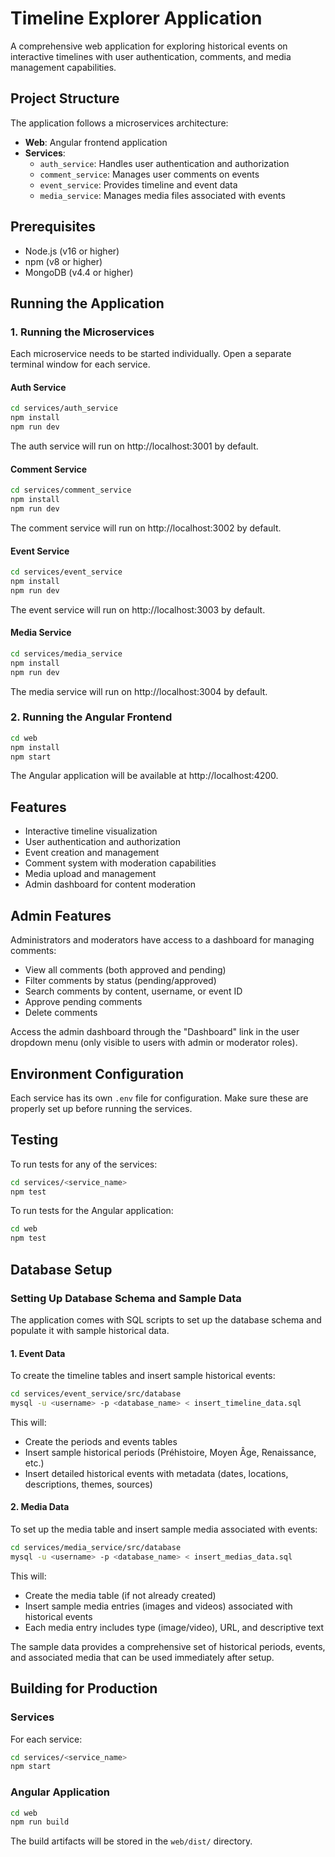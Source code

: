 # Timeline Explorer Application

A comprehensive web application for exploring historical events on interactive timelines with user authentication, comments, and media management capabilities.

## Project Structure

The application follows a microservices architecture:

- **Web**: Angular frontend application
- **Services**:
  - `auth_service`: Handles user authentication and authorization
  - `comment_service`: Manages user comments on events
  - `event_service`: Provides timeline and event data
  - `media_service`: Manages media files associated with events

## Prerequisites

- Node.js (v16 or higher)
- npm (v8 or higher)
- MongoDB (v4.4 or higher)

## Running the Application

### 1. Running the Microservices

Each microservice needs to be started individually. Open a separate terminal window for each service.

#### Auth Service

```bash
cd services/auth_service
npm install
npm run dev
```

The auth service will run on http://localhost:3001 by default.

#### Comment Service

```bash
cd services/comment_service
npm install
npm run dev
```

The comment service will run on http://localhost:3002 by default.

#### Event Service

```bash
cd services/event_service
npm install
npm run dev
```

The event service will run on http://localhost:3003 by default.

#### Media Service

```bash
cd services/media_service
npm install
npm run dev
```

The media service will run on http://localhost:3004 by default.

### 2. Running the Angular Frontend

```bash
cd web
npm install
npm start
```

The Angular application will be available at http://localhost:4200.

## Features

- Interactive timeline visualization
- User authentication and authorization
- Event creation and management
- Comment system with moderation capabilities
- Media upload and management
- Admin dashboard for content moderation

## Admin Features

Administrators and moderators have access to a dashboard for managing comments:

- View all comments (both approved and pending)
- Filter comments by status (pending/approved)
- Search comments by content, username, or event ID
- Approve pending comments
- Delete comments

Access the admin dashboard through the "Dashboard" link in the user dropdown menu (only visible to users with admin or moderator roles).

## Environment Configuration

Each service has its own `.env` file for configuration. Make sure these are properly set up before running the services.

## Testing

To run tests for any of the services:

```bash
cd services/<service_name>
npm test
```

To run tests for the Angular application:

```bash
cd web
npm test
```

## Database Setup

### Setting Up Database Schema and Sample Data

The application comes with SQL scripts to set up the database schema and populate it with sample historical data.

#### 1. Event Data

To create the timeline tables and insert sample historical events:

```bash
cd services/event_service/src/database
mysql -u <username> -p <database_name> < insert_timeline_data.sql
```

This will:
- Create the periods and events tables
- Insert sample historical periods (Préhistoire, Moyen Âge, Renaissance, etc.)
- Insert detailed historical events with metadata (dates, locations, descriptions, themes, sources)

#### 2. Media Data

To set up the media table and insert sample media associated with events:

```bash
cd services/media_service/src/database
mysql -u <username> -p <database_name> < insert_medias_data.sql
```

This will:
- Create the media table (if not already created)
- Insert sample media entries (images and videos) associated with historical events
- Each media entry includes type (image/video), URL, and descriptive text

The sample data provides a comprehensive set of historical periods, events, and associated media that can be used immediately after setup.

## Building for Production

### Services

For each service:

```bash
cd services/<service_name>
npm start
```

### Angular Application

```bash
cd web
npm run build
```

The build artifacts will be stored in the `web/dist/` directory.